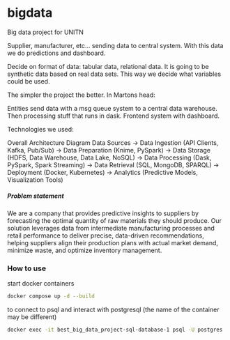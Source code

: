 # bigdata

Big data project for UNITN

Supplier, manufacturer, etc... sending data to central system. With this data we do predictions and dashboard.

Decide on format of data: tabular data, relational data. It is going to be synthetic data based on real data sets. This
way we decide what variables could be used.

The simpler the project the better. In Martons head:

Entities send data with a msg queue system to a central data warehouse.
Then processing stuff that runs in dask.
Frontend system with dashboard.

Technologies we used:

Overall Architecture Diagram
Data Sources →
Data Ingestion (API Clients, Kafka, Pub/Sub) →
Data Preparation (Knime, PySpark) →
Data Storage (HDFS, Data Warehouse, Data Lake, NoSQL) →
Data Processing (Dask, PySpark, Spark Streaming) →
Data Retrieval (SQL, MongoDB, SPARQL) →
Deployment (Docker, Kubernetes) →
Analytics (Predictive Models, Visualization Tools)

##### Problem statement

We are a company that provides predictive insights to suppliers by forecasting the optimal quantity of raw materials
they should produce. Our solution leverages data from intermediate manufacturing processes and retail performance to
deliver precise, data-driven recommendations, helping suppliers align their production plans with actual market demand,
minimize waste, and optimize inventory management.

### How to use

start docker containers

```bash
docker compose up -d --build
```

to connect to psql and interact with postgresql (the name of the container may be different)

```bash
docker exec -it best_big_data_project-sql-database-1 psql -U postgres
```


